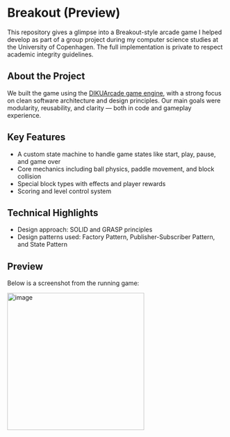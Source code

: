 # Breakout (Preview)

This repository gives a glimpse into a Breakout-style arcade game I helped develop as part of a group project during my computer science studies at the University of Copenhagen. The full implementation is private to respect academic integrity guidelines.

## About the Project

We built the game using the <a href="https://github.com/diku-dk/DIKUArcade/tree/cb18385a95d1d345be829ad546c62eebd2188a3b">DIKUArcade game engine</a>, with a strong focus on clean software architecture and design principles. Our main goals were modularity, reusability, and clarity — both in code and gameplay experience.

## Key Features

- A custom state machine to handle game states like start, play, pause, and game over
- Core mechanics including ball physics, paddle movement, and block collision
- Special block types with effects and player rewards
- Scoring and level control system

## Technical Highlights

- Design approach: SOLID and GRASP principles
- Design patterns used: Factory Pattern, Publisher-Subscriber Pattern, and State Pattern

## Preview

Below is a screenshot from the running game:

<img width="315" alt="image" src="https://github.com/user-attachments/assets/730c7ea7-e5e5-4769-b16e-1e9e38752b01" />

